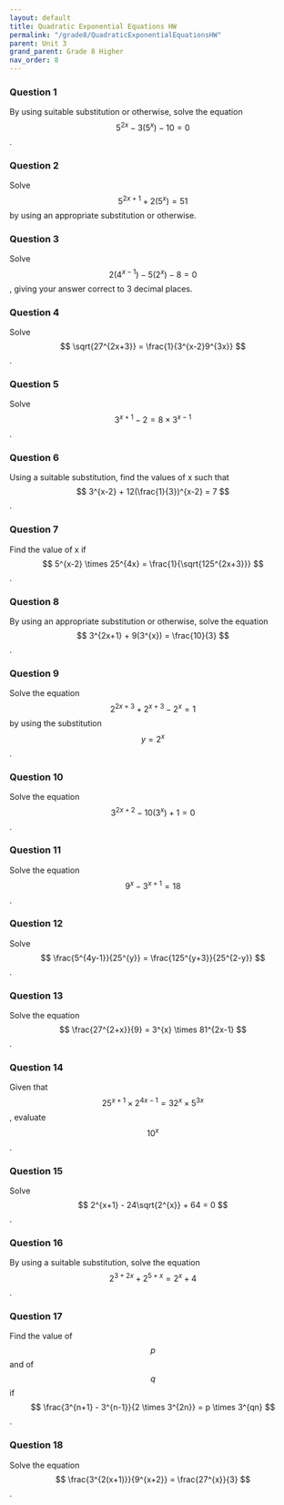 ```yaml
---
layout: default
title: Quadratic Exponential Equations HW
permalink: "/grade8/QuadraticExponentialEquationsHW"
parent: Unit 3
grand_parent: Grade 8 Higher
nav_order: 8
---
```


### Question 1
By using suitable substitution or otherwise, solve the equation $$ 5^{2x} - 3(5^{x}) -10 = 0 $$.

### Question 2
Solve $$ 5^{2x+1} + 2(5^{x}) = 51 $$ by using an appropriate substitution or otherwise.

### Question 3
Solve $$ 2(4^{x-1}) -5(2^{x}) -8 = 0 $$, giving your answer correct to 3 decimal places.

### Question 4
Solve $$ \sqrt{27^{2x+3}} = \frac{1}{3^{x-2}9^{3x}} $$.

### Question 5
Solve $$ 3^{x+1} - 2 = 8 \times 3^{x-1} $$.

### Question 6
Using a suitable substitution, find the values of x such that $$ 3^{x-2} + 12(\frac{1}{3})^{x-2} = 7 $$.

### Question 7
Find the value of x if $$ 5^{x-2} \times 25^{4x} = \frac{1}{\sqrt{125^{2x+3}}} $$.

### Question 8
By using an appropriate substitution or otherwise, solve the equation $$ 3^{2x+1} + 9(3^{x}) = \frac{10}{3} $$.

### Question 9
Solve the equation $$ 2^{2x+3} + 2^{x+3} - 2^{x} = 1 $$ by using the substitution $$ y = 2^{x} $$.

### Question 10
Solve the equation $$ 3^{2x+2} -10(3^{x}) +1 = 0 $$.

### Question 11
Solve the equation $$ 9^{x} - 3^{x+1} = 18 $$.

### Question 12
Solve $$ \frac{5^{4y-1}}{25^{y}} = \frac{125^{y+3}}{25^{2-y}} $$.

### Question 13
Solve the equation $$ \frac{27^{2+x}}{9} = 3^{x} \times 81^{2x-1} $$.

### Question 14
Given that $$ 25^{x+1} \times 2^{4x-1} = 32^{x} \times 5^{3x} $$, evaluate $$ 10^{x} $$.

### Question 15
Solve $$ 2^{x+1} - 24\sqrt{2^{x}} + 64 = 0 $$.

### Question 16
By using a suitable substitution, solve the equation $$ 2^{3+2x} + 2^{5+x} = 2^{x} + 4 $$.

### Question 17
Find the value of $$ p $$ and of $$ q $$ if $$ \frac{3^{n+1} - 3^{n-1}}{2 \times 3^{2n}} = p \times 3^{qn} $$.

### Question 18
Solve the equation $$ \frac{3^{2(x+1)}}{9^{x+2}} = \frac{27^{x}}{3} $$.
<!--stackedit_data:
eyJoaXN0b3J5IjpbMTY2ODgzMjc4Ml19
-->